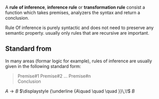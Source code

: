 A **rule of inference**, **inference rule** or **transformation rule** consist a function which takes premises, analyzers the syntax and return a conclusion.

Rule Of inference is purely syntactic and does not need to preserve any semantic property. usually only rules that are recursive are important.

## Standard from

In many areas (formar logic for example), rules of inference are usually given in the following standard form:

> Premise#1
   Premise#2
     ...
  Premise#n   
  Conclusion


$\displaystyle A\to B$
$\displaystyle {\underline {A\quad \quad \quad }}\,\!$
$\displaystyle B\!$

